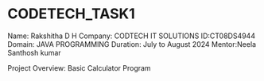 # CODETECH_TASK1

Name: Rakshitha D H
Company: CODTECH IT SOLUTIONS 
ID:CT08DS4944
Domain: JAVA PROGRAMMING
Duration: July to August 2024 
Mentor:Neela Santhosh kumar

Project Overview: Basic Calculator Program


